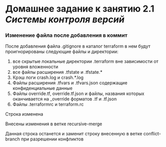 # Домашнее задание к занятию 2.1 *Системы контроля версий*
### Изменение файла после добавления в коммит

После добавления файла .gitignore в каталог terraform в нем будут проигнорированы следующие файлы и директории:
1. все скрытые локальные директории .terraform вне зависимости от уровня вложенности
2. все файлы расширения .tfstate и .tfstate.*
3. Крэш логи crash.log и crash.*.log
4. Файлы расширения .tfvars и .tfvars.json содержащие конфиденциальные данные
5. Файлы override.tf, override.tf.json и файлы, названия которых оканчивается на _override форматов .tf и .tf.json
6. Файлы .terraformrc и terraform.rc

Строка изменена

Внесены изменения в ветке recursive-merge

Данная строка останется и заменит строку внесенную в ветке conflict-branch при разрешении конфликтов
